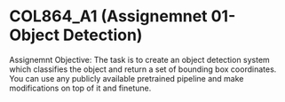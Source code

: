 # COL864_A1 (Assignemnet 01- Object Detection)

Assignemnt Objective:
The task is to create an object detection system which classifies the object and return a set of bounding box coordinates. You can use any publicly available pretrained pipeline and make modifications on top of it and finetune.

